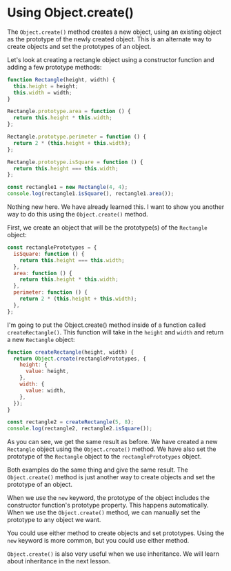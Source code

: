 # Using Object.create()

The `Object.create()` method creates a new object, using an existing object as the prototype of the newly created object. This is an alternate way to create objects and set the prototypes of an object.

Let's look at creating a rectangle object using a constructor function and adding a few prototype methods:

```js
function Rectangle(height, width) {
  this.height = height;
  this.width = width;
}

Rectangle.prototype.area = function () {
  return this.height * this.width;
};

Rectangle.prototype.perimeter = function () {
  return 2 * (this.height + this.width);
};

Rectangle.prototype.isSquare = function () {
  return this.height === this.width;
};

const rectangle1 = new Rectangle(4, 4);
console.log(rectangle1.isSquare(), rectangle1.area());

```

Nothing new here. We have already learned this. I want to show you another way to do this using the `Object.create()` method.

First, we create an object that will be the prototype(s) of the `Rectangle` object:

```js
const rectanglePrototypes = {
  isSquare: function () {
    return this.height === this.width;
  },
  area: function () {
    return this.height * this.width;
  },
  perimeter: function () {
    return 2 * (this.height + this.width);
  },
};
```

I'm going to put the Object.create() method inside of a function called `createRectangle()`. This function will take in the `height` and `width` and return a new `Rectangle` object:

```js
function createRectangle(height, width) {
  return Object.create(rectanglePrototypes, {
    height: {
      value: height,
    },
    width: {
      value: width,
    },
  });
}

const rectangle2 = createRectangle(5, 8);
console.log(rectangle2, rectangle2.isSquare());
```

As you can see, we get the same result as before. We have created a new `Rectangle` object using the `Object.create()` method. We have also set the prototype of the `Rectangle` object to the `rectanglePrototypes` object.

Both examples do the same thing and give the same result. The `Object.create()` method is just another way to create objects and set the prototype of an object.

When we use the `new` keyword, the prototype of the object includes the constructor function's prototype property. This happens automatically. When we use the `Object.create()` method, we can manually set the prototype to any object we want.

You could use either method to create objects and set prototypes. Using the `new` keyword is more common, but you could use either method.

`Object.create()` is also very useful when we use inheritance. We will learn about inheritance in the next lesson.
